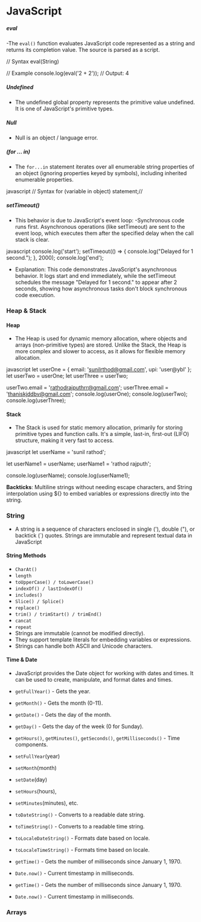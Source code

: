 # JavaScript

##### eval
-The `eval()` function evaluates JavaScript code represented as a string and returns its completion value. The source is parsed as a script.

// Syntax
eval(String)

// Example
console.log(eval('2 + 2')); // Output: 4

##### Undefined
- The undefined global property represents the primitive value undefined. It is one of JavaScript's primitive types.

##### Null
- Null is an object / language error.

##### (for ... in)
- The `for...in` statement iterates over all enumerable string properties of an object (ignoring properties keyed by symbols), including inherited enumerable properties.

javascript
// Syntax
for (variable in object) statement;//


##### setTimeout()
- This behavior is due to JavaScript's event loop:
-Synchronous code runs first. Asynchronous operations (like setTimeout) are sent to the event loop, which executes them after the specified delay when the call stack is clear.

javascript
  console.log('start');
  setTimeout(() => {
      console.log("Delayed for 1 second.");
  }, 2000);
  console.log('end');

- Explanation: This code demonstrates JavaScript's asynchronous behavior. It logs start and end immediately, while the setTimeout schedules the message "Delayed for 1 second." to appear after 2 seconds, showing how asynchronous tasks don't block synchronous code execution.


### Heap & Stack

#### Heap
- The Heap is used for dynamic memory allocation, where objects and arrays (non-primitive types) are stored. Unlike the Stack, the Heap is more complex and slower to access, as it allows for flexible memory allocation.

javascript
  let userOne = {
      email: 'sunilrthod@gmail.com',
      upi: 'user@ybl'
  };
  let userTwo = userOne;
  let userThree = userTwo;

  userTwo.email = 'rathodrajputhrr@gmail.com';
  userThree.email = 'thaniskjddbv@gmail.com';
  console.log(userOne);
  console.log(userTwo);
  console.log(userThree);

#### Stack

- The Stack is used for static memory allocation, primarily for storing primitive types and function calls. It's a simple, last-in, first-out (LIFO) structure, making it very fast to access.

javascript
  let userName = 'sunil rathod';

  let userName1 = userName;
  userName1 = 'rathod rajputh';

  console.log(userName);
  console.log(userName1);



**Backticks**: Multiline strings without needing escape characters, and String interpolation using ${} to embed variables or expressions directly into the string.

### String
- A string is a sequence of characters enclosed in single ('), double ("), or backtick (`) quotes. Strings are immutable and represent textual data in JavaScript

#### String Methods
- `CharAt()`
- `length`
- `toUpperCase() / toLowerCase()`
- `indexOf() / lastIndexOf()`
- `includes()`
- `Slice() / Splice()`
- `replace()`
- `trim() / trimStart() / trimEnd()`
- `cancat`
- `repeat`
- Strings are immutable (cannot be modified directly).
- They support template literals for embedding variables or expressions.
- Strings can handle both ASCII and Unicode characters.


#### Time & Date

- JavaScript provides the Date object for working with dates and times. It can be used to create, manipulate, and format dates and times.

- `getFullYear()` - Gets the year.
- `getMonth()` - Gets the month (0-11).
- `getDate()` - Gets the day of the month.
- `getDay()` - Gets the day of the week (0 for Sunday).
- `getHours()`, `getMinutes()`, `getSeconds()`, `getMilliseconds()` - Time components.

- `setFullYear`(year)
- `setMonth`(month)
- `setDate`(day)
- `setHours`(hours),
- `setMinutes`(minutes), etc.

- `toDateString()` - Converts to a readable date string.
- `toTimeString()` - Converts to a readable time string.
- `toLocaleDateString()` - Formats date based on locale.
- `toLocaleTimeString()` - Formats time based on locale.


- `getTime()` - Gets the number of milliseconds since January 1, 1970.
- `Date.now()` - Current timestamp in milliseconds.
- `getTime()` - Gets the number of milliseconds since January 1, 1970.
- `Date.now()` - Current timestamp in milliseconds.



### Arrays





































































